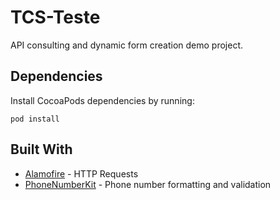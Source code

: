 # TCS-Teste
API consulting and dynamic form creation demo project.

## Dependencies
Install CocoaPods dependencies by running:
```
pod install
```

## Built With
* [Alamofire](https://github.com/Alamofire/Alamofire) - HTTP Requests
* [PhoneNumberKit](https://github.com/marmelroy/PhoneNumberKit) - Phone number formatting and validation
